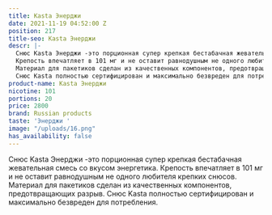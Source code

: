 ```yaml
---
title: Kasta Энерджи
date: 2021-11-19 04:52:00 Z
position: 217
title-seo: Kasta Энерджи
descr: |-
  Снюс Kasta Энерджи -это порционная супер крепкая бестабачная жевательная смесь со вкусом энергетика.
  Крепость впечатляет в 101 мг и не оставит равнодушным не одного любителя крепких снюсов.
  Материал для пакетиков сделан из качественных компонентов, предотвращающих разрыв.
  Снюс Kasta полностью сертифицирован и максимально безвреден для потребления.
product-name: Kasta Энерджи
nicotine: 101
portions: 20
price: 2800
brand: Russian products
taste: 'Энерджи '
image: "/uploads/16.png"
has_availability: false
---
```


Снюс Kasta Энерджи -это порционная супер крепкая бестабачная жевательная смесь со вкусом энергетика.
Крепость впечатляет в 101 мг и не оставит равнодушным не одного любителя крепких снюсов.
Материал для пакетиков сделан из качественных компонентов, предотвращающих разрыв.
Снюс Kasta полностью сертифицирован и максимально безвреден для потребления.